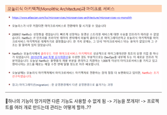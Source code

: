 ![](../image/Pasted%20image%2020240514113530.png)

📌하나의 기능이 망가지면 다른 기능도 사용할 수 없게 됨 -> 기능을 쪼개자! -> 프로젝트를 여러 개로 만드는데 관리는 어떻게 할까..??

